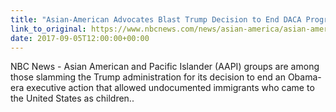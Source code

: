 ```yaml
---
title: "Asian-American Advocates Blast Trump Decision to End DACA Program"
link_to_original: https://www.nbcnews.com/news/asian-america/asian-american-advocates-blast-trump-decision-end-daca-program-n798996  
date: 2017-09-05T12:00:00+00:00
---
```

  
NBC News - Asian American and Pacific Islander (AAPI) groups are among those slamming the Trump administration for its decision to end an Obama-era executive action that allowed undocumented immigrants who came to the United States as children..

